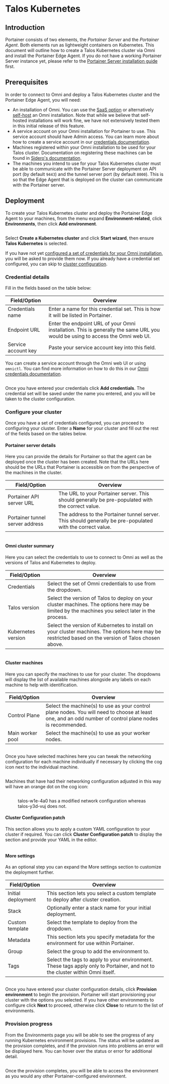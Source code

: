 # Talos Kubernetes

## Introduction

Portainer consists of two elements, the _Portainer Server_ and the _Portainer Agent_. Both elements run as lightweight containers on Kubernetes. This document will outline how to create a Talos Kubernetes cluster via Omni and install the Portainer Edge Agent. If you do not have a working Portainer Server instance yet, please refer to the [Portainer Server installation guide](../../../../start/install/server/kubernetes/baremetal.md) first.

## Prerequisites

In order to connect to Omni and deploy a Talos Kubernetes cluster and the Portainer Edge Agent, you will need:

* An installation of Omni. You can use the [SaaS option](https://www.siderolabs.com/platform/saas-for-kubernetes/) or alternatively [self-host](https://omni.siderolabs.com/how-to-guides/self_hosted) an Omni installation. Note that while we believe that self-hosted installations will work fine, we have not extensively tested them in this initial release of this feature.
* A service account on your Omni installation for Portainer to use. This service account should have Admin access. You can learn more about how to create a service account in our [credentials documentation](../../../settings/credentials/omni.md).
* Machines registered within your Omni installation to be used for your Talos cluster. Documentation on registering these machines can be found in [Sidero's documentation](https://omni.siderolabs.com/how-to-guides/registering-machines).
* The machines you intend to use for your Talos Kubernetes cluster must be able to communicate with the Portainer Server deployment on API port (by default `9443`) and the tunnel server port (by default `8000`). This is so that the Edge Agent that is deployed on the cluster can communicate with the Portainer server.

## Deployment

To create your Talos Kubernetes cluster and deploy the Portainer Edge Agent to your machines, from the menu expand **Environment-related**, click **Environments**, then click **Add environment**.

<figure><img src="../../../../.gitbook/assets/2.22-environments-add.gif" alt=""><figcaption></figcaption></figure>

Select **Create a Kubernetes cluster** and click **Start wizard**, then ensure **Talos Kubernetes** is selected.

If you have not yet [configured a set of credentials for your Omni installation](../../../settings/credentials/omni.md), you will be asked to provide them now. If you already have a credential set configured, you can skip to [cluster configuration](omni.md#configure-your-cluster).

### Credential details

Fill in the fields based on the table below:

| Field/Option        | Overview                                                                                                                       |
| ------------------- | ------------------------------------------------------------------------------------------------------------------------------ |
| Credentials name    | Enter a name for this credential set. This is how it will be listed in Portainer.                                              |
| Endpoint URL        | Enter the endpoint URL of your Omni installation. This is generally the same URL you would be using to access the Omni web UI. |
| Service account key | Paste your service account key into this field.                                                                                |


You can create a service account through the Omni web UI or using `omnictl`. You can find more information on how to do this in our [Omni credentials documentation](../../../settings/credentials/omni.md).


<figure><img src="../../../../.gitbook/assets/2.26-environments-add-kube-create-omni-creds.png" alt=""><figcaption></figcaption></figure>

Once you have entered your credentials click **Add credentials**. The credential set will be saved under the name you entered, and you will be taken to the cluster configuration.

### Configure your cluster

Once you have a set of credentials configured, you can proceed to configuring your cluster. Enter a **Name** for your cluster and fill out the rest of the fields based on the tables below.

#### Portainer server details

Here you can provide the details for Portainer so that the agent can be deployed once the cluster has been created. Note that the URLs here should be the URLs that Portainer is accessible on from the perspective of the machines in the cluster.

| Field/Option                    | Overview                                                                                                   |
| ------------------------------- | ---------------------------------------------------------------------------------------------------------- |
| Portainer API server URL        | The URL to your Portainer server. This should generally be pre-populated with the correct value.           |
| Portainer tunnel server address | The address to the Portainer tunnel server. This should generally be pre-populated with the correct value. |

<figure><img src="../../../../.gitbook/assets/2.26-environments-add-kube-create-omni-portainer.png" alt=""><figcaption></figcaption></figure>

#### Omni cluster summary

Here you can select the credentials to use to connect to Omni as well as the versions of Talos and Kubernetes to deploy.

| Field/Option       | Overview                                                                                                                                             |
| ------------------ | ---------------------------------------------------------------------------------------------------------------------------------------------------- |
| Credentials        | Select the set of Omni credentials to use from the dropdown.                                                                                         |
| Talos version      | Select the version of Talos to deploy on your cluster machines. The options here may be limited by the machines you select later in the process.     |
| Kubernetes version | Select the version of Kubernetes to install on your cluster machines. The options here may be restricted based on the version of Talos chosen above. |

<figure><img src="../../../../.gitbook/assets/2.26-environments-add-kube-create-omni-clustersummary.png" alt=""><figcaption></figcaption></figure>

#### Cluster machines

Here you can specify the machines to use for your cluster. The dropdowns will display the list of available machines alongside any labels on each machine to help with identification.&#x20;

| Field/Option     | Overview                                                                                                                                                 |
| ---------------- | -------------------------------------------------------------------------------------------------------------------------------------------------------- |
| Control Plane    | Select the machine(s) to use as your control plane nodes. You will need to choose at least one, and an odd number of control plane nodes is recommended. |
| Main worker pool | Select the machine(s) to use as your worker nodes.                                                                                                       |

<figure><img src="../../../../.gitbook/assets/2.26-environments-add-kube-create-omni-machines (1).png" alt=""><figcaption></figcaption></figure>

Once you have selected machines here you can tweak the networking configuration for each machine individually if necessary by clicking the cog icon next to the individual machine.

<figure><img src="../../../../.gitbook/assets/2.26-environments-add-kube-create-omni-machines-customconfig-form.png" alt=""><figcaption></figcaption></figure>

Machines that have had their networking configuration adjusted in this way will have an orange dot on the cog icon:

<figure><img src="../../../../.gitbook/assets/2.26-environments-add-kube-create-omni-machines-customconfig.png" alt=""><figcaption><p>talos-w1e-4a0 has a modified network configuration whereas talos-y3d-vuj does not.</p></figcaption></figure>



#### Cluster Configuration patch

This section allows you to apply a custom YAML configuration to your cluster if required. You can click **Cluster Configuration patch** to display the section and provide your YAML in the editor.

<figure><img src="../../../../.gitbook/assets/2.26-environments-add-kube-create-omni-clusterpatch.png" alt=""><figcaption></figcaption></figure>



#### More settings

As an optional step you can expand the More settings section to customize the deployment further.

| Field/Option       | Overview                                                                                                                     |
| ------------------ | ---------------------------------------------------------------------------------------------------------------------------- |
| Initial deployment | This section lets you select a custom template to deploy after cluster creation.                                             |
| Stack              | Optionally enter a stack name for your initial deployment.                                                                   |
| Custom template    | Select the template to deploy from the dropdown.                                                                             |
| Metadata           | This section lets you specify metadata for the environment for use within Portainer.                                         |
| Group              | Select the group to add the environment to.                                                                                  |
| Tags               | Select the tags to apply to your environment. These tags apply only to Portainer, and not to the cluster within Omni itself. |

<figure><img src="../../../../.gitbook/assets/2.26-environments-add-kube-create-omni-moresettings.png" alt=""><figcaption></figcaption></figure>

Once you have entered your cluster configuration details, click **Provision environment** to begin the provision. Portainer will start provisioning your cluster with the options you selected. If you have other environments to configure click **Next** to proceed, otherwise click **Close** to return to the list of environments.

### Provision progress

From the Environments page you will be able to see the progress of any running Kubernetes environment provisions. The status will be updated as the provision completes, and if the provision runs into problems an error will be displayed here. You can hover over the status or error for additional detail.

<figure><img src="../../../../.gitbook/assets/2.26-environments-add-kube-create-omni-progress.png" alt=""><figcaption></figcaption></figure>

Once the provision completes, you will be able to access the environment as you would any other Portainer-configured environment.

